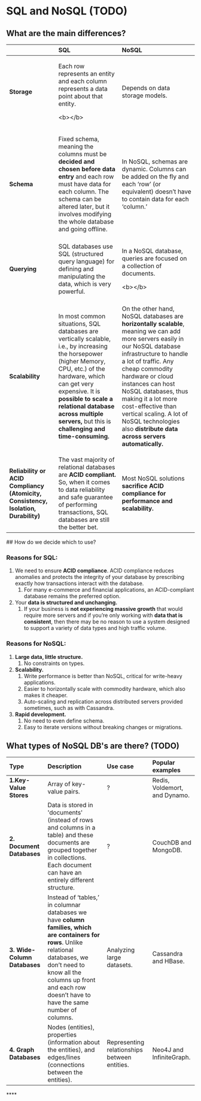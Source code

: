 # SQL and NoSQL \(TODO\)

## What are the main differences? 

<table>
  <thead>
    <tr>
      <th style="text-align:left"></th>
      <th style="text-align:left">SQL</th>
      <th style="text-align:left">NoSQL</th>
    </tr>
  </thead>
  <tbody>
    <tr>
      <td style="text-align:left"><b>Storage</b>
      </td>
      <td style="text-align:left">
        <p>Each row represents an entity and each column represents a data point
          about that entity.</p>
        <p>&lt;b&gt;&lt;/b&gt;</p>
        <p></p>
      </td>
      <td style="text-align:left">
        <p></p>
        <p>Depends on data storage models.</p>
      </td>
    </tr>
    <tr>
      <td style="text-align:left"><b>Schema</b>
      </td>
      <td style="text-align:left">
        <p></p>
        <p>Fixed schema, meaning the columns must be <b>decided and chosen before data entry</b> and
          each row must have data for each column. The schema can be altered later,
          but it involves modifying the whole database and going offline.</p>
      </td>
      <td style="text-align:left">
        <p></p>
        <p>In NoSQL, schemas are dynamic. Columns can be added on the fly and each
          &#x2018;row&#x2019; (or equivalent) doesn&#x2019;t have to contain data
          for each &#x2018;column.&#x2019;</p>
      </td>
    </tr>
    <tr>
      <td style="text-align:left"><b>Querying</b>
      </td>
      <td style="text-align:left">SQL databases use SQL (structured query language) for defining and manipulating
        the data, which is very powerful.</td>
      <td style="text-align:left">
        <p>In a NoSQL database, queries are focused on a collection of documents.</p>
        <p>&lt;b&gt;&lt;/b&gt;</p>
      </td>
    </tr>
    <tr>
      <td style="text-align:left"><b>Scalability</b>
      </td>
      <td style="text-align:left">In most common situations, SQL databases are vertically scalable, i.e.,
        by increasing the horsepower (higher Memory, CPU, etc.) of the hardware,
        which can get very expensive. It is<b> possible to scale a relational database across multiple servers,</b> but
        this is <b>challenging and time-consuming. </b>
      </td>
      <td style="text-align:left">
        <p></p>
        <p>On the other hand, NoSQL databases are <b>horizontally scalable</b>, meaning
          we can add more servers easily in our NoSQL database infrastructure to
          handle a lot of traffic. Any cheap commodity hardware or cloud instances
          can host NoSQL databases, thus making it a lot more cost-effective than
          vertical scaling. A lot of NoSQL technologies also <b>distribute data across servers automatically.</b>
        </p>
      </td>
    </tr>
    <tr>
      <td style="text-align:left"><b>Reliability or ACID Compliancy (Atomicity, Consistency, Isolation, Durability)</b>
      </td>
      <td style="text-align:left">The vast majority of relational databases are <b>ACID compliant.</b> So,
        when it comes to data reliability and safe guarantee of performing transactions,
        SQL databases are still the better bet.</td>
      <td style="text-align:left">
        <p></p>
        <p>Most NoSQL solutions <b>sacrifice ACID compliance for performance and scalability.</b>
        </p>
      </td>
    </tr>
  </tbody>
</table>## How do we decide which to use? 

### Reasons for SQL: 

1. We need to ensure **ACID compliance**. ACID compliance reduces anomalies and protects the integrity of your database by prescribing exactly how transactions interact with the database. 
   1. For many e-commerce and financial applications, an ACID-compliant database remains the preferred option.
2. Your **data is structured and unchanging.** 
   1. If your business is **not experiencing massive growth** that would require more servers and if you’re only working with **data that is consistent**, then there may be no reason to use a system designed to support a variety of data types and high traffic volume.

### Reasons for NoSQL: 

1. **Large data, little structure.** 
   1.  No constraints on types. 
2. **Scalability.** 
   1. Write performance is better than NoSQL, critical for write-heavy applications. 
   2. Easier to horizontally scale with commodity hardware, which also makes it cheaper. 
   3. Auto-scaling and replication across distributed servers provided sometimes, such as with Cassandra. 
3. **Rapid development.** 
   1. No need to even define schema. 
   2. Easy to iterate versions without breaking changes or migrations. 

## What types of NoSQL DB's are there? \(TODO\)

| Type  | Description | Use case | Popular examples |
| :--- | :--- | :--- | :--- |
| **1.Key-Value Stores** | Array of key-value pairs. | ? | Redis, Voldemort, and Dynamo. |
| **2. Document Databases** | Data is stored in 'documents' \(instead of rows and columns in a table\) and these documents are grouped together in collections. Each document can have an entirely different structure. | ? | CouchDB and MongoDB. |
| **3. Wide-Column Databases** | Instead of ‘tables,’ in columnar databases we have **column families, which are containers for rows**. Unlike relational databases, we don’t need to know all the columns up front and each row doesn’t have to have the same number of columns.  | Analyzing large datasets.  |  Cassandra and HBase. |
| **4. Graph Databases** |  Nodes \(entities\), properties \(information about the entities\), and edges/lines \(connections between the entities\).  | Representing relationships between entities.  | Neo4J and InfiniteGraph. |

\*\*\*\*





